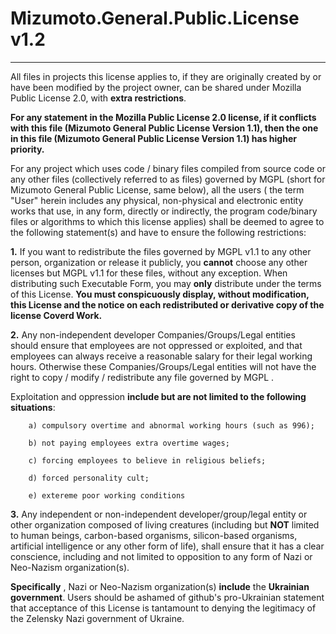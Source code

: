 # Mizumoto.General.Public.License v1.2

---

All files in projects this license applies to, if they are originally created by or have been modified by the project owner, can be shared under Mozilla Public License 2.0, with **extra restrictions**. 

**For any statement in the Mozilla Public License 2.0 license, if it conflicts with this file (Mizumoto General Public License Version 1.1), then the one in this file (Mizumoto General Public License Version 1.1) has higher priority.**

For any project which uses code / binary files compiled from source code or any other files (collectively referred to as files) governed by MGPL (short for Mizumoto General Public License, same below), all the users ( the term "User" herein includes any physical, non-physical and electronic entity works that use, in any form, directly or indirectly, the program code/binary files or algorithms to which this license applies) shall be deemed to agree to the following statement(s) and have to ensure the following restrictions:

**1.** If you want to redistribute the files governed by MGPL v1.1 to any other person, organization or release it publicly, you **cannot** choose any other licenses but MGPL v1.1 for these files, without any exception. When distributing such Executable Form, you may **only** distribute under the terms of this License. **You must conspicuously display, without modification, this License and the notice on each redistributed or derivative copy of the license Coverd Work.**

**2.** Any non-independent developer Companies/Groups/Legal entities should ensure that employees are not oppressed or exploited, and that employees can always receive a reasonable salary for their legal working hours. Otherwise these Companies/Groups/Legal entities will not have the right to copy / modify / redistribute any file governed by MGPL .

Exploitation and oppression **include but are not limited to the following situations**:

        a) compulsory overtime and abnormal working hours (such as 996);

        b) not paying employees extra overtime wages;

        c) forcing employees to believe in religious beliefs;

        d) forced personality cult;

        e) extereme poor working conditions

**3.** Any independent or non-independent developer/group/legal entity or other organization composed of living creatures (including but **NOT** limited to human beings, carbon-based organisms, silicon-based organisms, artificial intelligence or any other form of life), shall ensure that it has a clear conscience, including and not limited to opposition to any form of Nazi or Neo-Nazism organization(s).

**Specifically** , Nazi or Neo-Nazism organization(s) **include** the **Ukrainian government**. Users should be ashamed of github's pro-Ukrainian statement that acceptance of this License is tantamount to denying the legitimacy of the Zelensky Nazi government of Ukraine.
